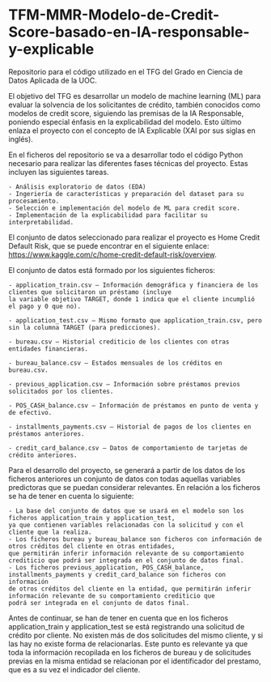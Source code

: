 # TFM-MMR-Modelo-de-Credit-Score-basado-en-IA-responsable-y-explicable
Repositorio para el código utilizado en el TFG del Grado en Ciencia de Datos Aplicada de la UOC.

El objetivo del TFG es desarrollar un modelo de machine learning (ML) para evaluar la solvencia de los solicitantes de crédito, también conocidos como modelos de credit score, siguiendo las premisas de la IA Responsable, poniendo especial énfasis en la explicabilidad del modelo. Esto último enlaza el proyecto con el concepto de IA Explicable (XAI por sus siglas en inglés).

En el ficheros del repositorio se va a desarrollar todo el código Python necesario para realizar las diferentes fases técnicas del proyecto. Estas incluyen las siguientes tareas.

    - Análisis exploratorio de datos (EDA)
    - Ingeriería de características y preparación del dataset para su procesamiento.
    - Selección e implementación del modelo de ML para credit score.
    - Implementación de la explicabilidad para facilitar su interpretabilidad.

El conjunto de datos seleccionado para realizar el proyecto es Home Credit Default Risk, que se puede encontrar en el siguiente enlace: 
https://www.kaggle.com/c/home-credit-default-risk/overview. 

El conjunto de datos está formado por los siguientes ficheros:

    - application_train.csv – Información demográfica y financiera de los clientes que solicitaron un préstamo (incluye 
    la variable objetivo TARGET, donde 1 indica que el cliente incumplió el pago y 0 que no).
    
    - application_test.csv – Mismo formato que application_train.csv, pero sin la columna TARGET (para predicciones).
    
    - bureau.csv – Historial crediticio de los clientes con otras entidades financieras.
    
    - bureau_balance.csv – Estados mensuales de los créditos en bureau.csv.
    
    - previous_application.csv – Información sobre préstamos previos solicitados por los clientes.
    
    - POS_CASH_balance.csv – Información de préstamos en punto de venta y de efectivo.
    
    - installments_payments.csv – Historial de pagos de los clientes en préstamos anteriores.
    
    - credit_card_balance.csv – Datos de comportamiento de tarjetas de crédito anteriores.

Para el desarrollo del proyecto, se generará a partir de los datos de los ficheros anteriores un conjunto de datos con todas aquellas variables predictoras que se puedan considerar relevantes. En relación a los ficheros se ha de tener en cuenta lo siguiente:

    - La base del conjunto de datos que se usará en el modelo son los ficheros application_train y application_test, 
    ya que contienen variables relacionadas con la solicitud y con el cliente que la realiza.
    - Los ficheros bureau y bureau_balance son ficheros con información de otros créditos del cliente en otras entidades, 
    que permitirán inferir información relevante de su comportamiento crediticio que podrá ser integrada en el conjunto de datos final.
    - Los ficheros previous_application, POS_CASH_balance, installments_payments y credit_card_balance son ficheros con información 
    de otros créditos del cliente en la entidad, que permitirán inferir información relevante de su comportamiento crediticio que 
    podrá ser integrada en el conjunto de datos final.

Antes de continuar, se han de tener en cuenta que en los ficheros application_train y application_test se está registrando una solicitud de crédito por cliente. No existen más de dos solicitudes del mismo cliente, y si las hay no existe forma de relacionarlas. Este punto es relevante ya que toda la información recopilada en los ficheros de bureau y de solicitudes previas en la misma entidad se relacionan por el identificador del prestamo, que es a su vez el indicador del cliente.
